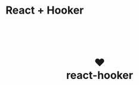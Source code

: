 # React + Hooker

<div align="center">
  <h1>
    <br/>
    <br/>
     ❤️
    <br />
    react-hooker
    <br />
    <br />
    <br />
    <br />
  </h1>
</div>

